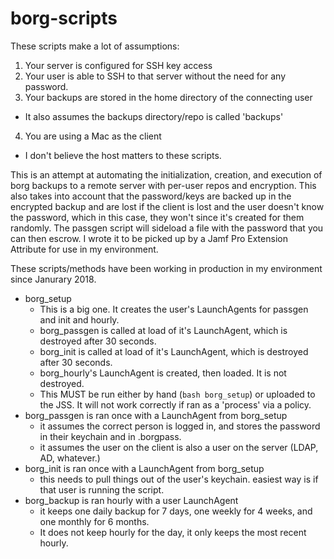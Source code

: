 # borg-scripts

These scripts make a lot of assumptions:

1. Your server is configured for SSH key access
2. Your user is able to SSH to that server without the need for any password.
3. Your backups are stored in the home directory of the connecting user
  * It also assumes the backups directory/repo is called 'backups'
4. You are using a Mac as the client
  * I don't believe the host matters to these scripts.

This is an attempt at automating the initialization, creation, and execution of borg backups to a remote server with per-user repos and encryption. This also takes into account that the password/keys are backed up in the encrypted backup and are lost if the client is lost and the user doesn't know the password, which in this case, they won't since it's created for them randomly. The passgen script will sideload a file with the password that you can then escrow. I wrote it to be picked up by a Jamf Pro Extension Attribute for use in my environment.

These scripts/methods have been working in production in my environment since Janurary 2018.

* borg_setup
  * This is a big one. It creates the user's LaunchAgents for passgen and init and hourly.
  * borg_passgen is called at load of it's LaunchAgent, which is destroyed after 30 seconds.
  * borg_init is called at load of it's LaunchAgent, which is destroyed after 30 seconds.
  * borg_hourly's LaunchAgent is created, then loaded. It is not destroyed.
  * This MUST be run either by hand (`bash borg_setup`) or uploaded to the JSS. It will not work correctly if ran as a 'process' via a policy.
* borg_passgen is ran once with a LaunchAgent from borg_setup 
  * it assumes the correct person is logged in, and stores the password in their keychain and in .borgpass.
  * it assumes the user on the client is also a user on the server (LDAP, AD, whatever.)
* borg_init is ran once with a LaunchAgent from borg_setup
  * this needs to pull things out of the user's keychain. easiest way is if that user is running the script.
* borg_backup is ran hourly with a user LaunchAgent
  * it keeps one daily backup for 7 days, one weekly for 4 weeks, and one monthly for 6 months.
  * It does not keep hourly for the day, it only keeps the most recent hourly.
